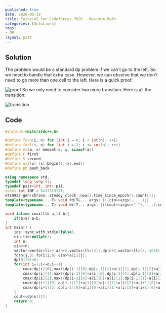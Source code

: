 ```yaml
---
published: true
date: 2020-05-19
title: Tutorial for Codeforces 762D - Maximum Path
categories: [Solutions]
tags:
- DP
layout: post
---
```



## Solution 

The problem would be a standard dp problem if we can't go to the left. So we need to handle that extra case. However, we can observe that we don't need to go more than one cell to the left. Here is a quick proof:

![proof](/images/CF762D(1).jpg)
So we only need to consider two more transition. Here is all the transition:

![transition](/images/CF762D(2).jpg)

## Code
```cpp
#include <bits/stdc++.h>

#define forn(i, n) for (int i = 0; i < int(n); ++i)
#define for1(i, n) for (int i = 1; i <= int(n); ++i)
#define ms(a, x) memset(a, x, sizeof(a))
#define F first
#define S second
#define all(x) (x).begin(),(x).end()
#define pb push_back

using namespace std;
typedef long long ll;
typedef pair<int, int> pii;
const int INF = 0x3f3f3f3f;
mt19937 gen(chrono::steady_clock::now().time_since_epoch().count());
template<typename... T> void rd(T&... args) {((cin>>args), ...);}
template<typename... T> void wr(T... args) {((cout<<args<<" "), ...);cout<<endl;}

void inline cmax(ll& a,ll b){
    if(b>a) a=b;
}
int main() {
    ios::sync_with_stdio(false);
    cin.tie(nullptr);
    int n;
    cin>>n;
    vector<vector<ll>> a(n+2,vector<ll>(3)),dp(n+2,vector<ll>(3,-1e18));
    forn(j,3) for1(i,n) cin>>a[i][j];
    dp[0][0]=0;
    for(int i=1;i<=n;i++){
        cmax(dp[i][0],max({dp[i-1][0],dp[i-1][1]+a[i][1],dp[i-1][2]+a[i][1]+a[i][2]})+a[i][0]);
        cmax(dp[i][1],max({dp[i-1][0]+a[i][0],dp[i-1][1],dp[i-1][2]+a[i][2]})+a[i][1]);
        cmax(dp[i][2],max({dp[i-1][0]+a[i][0]+a[i][1],dp[i-1][1]+a[i][1],dp[i-1][2]})+a[i][2]);
        cmax(dp[i+1][0],dp[i-1][2]+a[i][0]+a[i][1]+a[i][2]+a[i+1][0]+a[i+1][1]+a[i+1][2]);
        cmax(dp[i+1][2],dp[i-1][0]+a[i][0]+a[i][1]+a[i][2]+a[i+1][0]+a[i+1][1]+a[i+1][2]);
    }
    cout<<dp[n][2];
    return 0;
}
```
